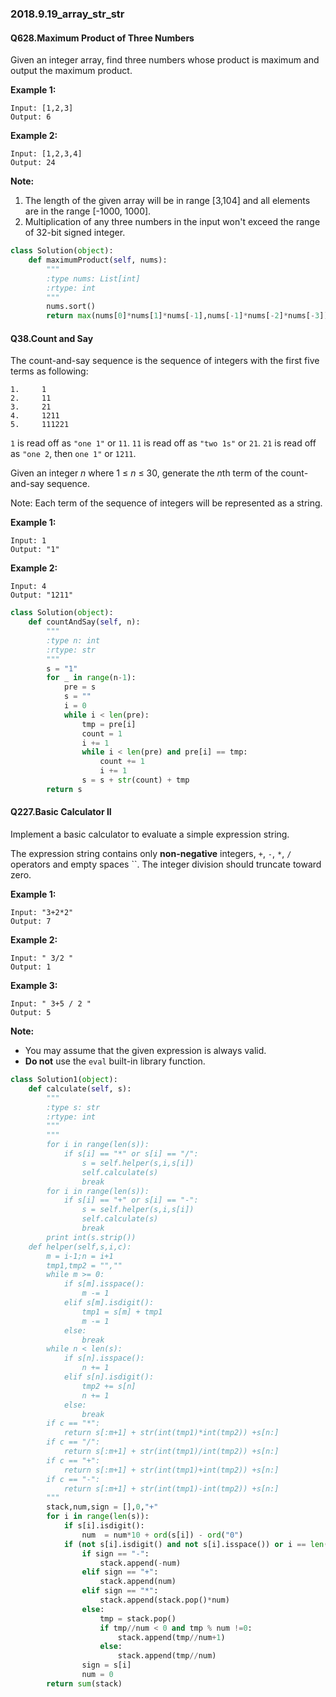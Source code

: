 ### 2018.9.19_array_str_str

#### Q628.Maximum Product of Three Numbers

Given an integer array, find three numbers whose product is maximum and output the maximum product.

**Example 1:**

```
Input: [1,2,3]
Output: 6
```



**Example 2:**

```
Input: [1,2,3,4]
Output: 24
```



**Note:**

1. The length of the given array will be in range [3,104] and all elements are in the range [-1000, 1000].
2. Multiplication of any three numbers in the input won't exceed the range of 32-bit signed integer.

```python
class Solution(object):
    def maximumProduct(self, nums):
        """
        :type nums: List[int]
        :rtype: int
        """
        nums.sort()
        return max(nums[0]*nums[1]*nums[-1],nums[-1]*nums[-2]*nums[-3])
```

#### Q38.Count and Say

The count-and-say sequence is the sequence of integers with the first five terms as following:

```
1.     1
2.     11
3.     21
4.     1211
5.     111221
```

`1` is read off as `"one 1"` or `11`.
`11` is read off as `"two 1s"` or `21`.
`21` is read off as `"one 2`, then `one 1"` or `1211`.

Given an integer *n* where 1 ≤ *n* ≤ 30, generate the *n*th term of the count-and-say sequence.

Note: Each term of the sequence of integers will be represented as a string.

 

**Example 1:**

```
Input: 1
Output: "1"
```

**Example 2:**

```
Input: 4
Output: "1211"
```

```python
class Solution(object):
    def countAndSay(self, n):
        """
        :type n: int
        :rtype: str
        """
        s = "1"
        for _ in range(n-1):
            pre = s
            s = ""
            i = 0
            while i < len(pre):
                tmp = pre[i]
                count = 1
                i += 1
                while i < len(pre) and pre[i] == tmp:
                    count += 1
                    i += 1
                s = s + str(count) + tmp
        return s
```

#### Q227.Basic Calculator II

Implement a basic calculator to evaluate a simple expression string.

The expression string contains only **non-negative** integers, `+`, `-`, `*`, `/` operators and empty spaces ``. The integer division should truncate toward zero.

**Example 1:**

```
Input: "3+2*2"
Output: 7
```

**Example 2:**

```
Input: " 3/2 "
Output: 1
```

**Example 3:**

```
Input: " 3+5 / 2 "
Output: 5
```

**Note:**

- You may assume that the given expression is always valid.
- **Do not** use the `eval` built-in library function.

```python
class Solution1(object):
    def calculate(self, s):
        """
        :type s: str
        :rtype: int
        """
        """
        for i in range(len(s)):
            if s[i] == "*" or s[i] == "/":
                s = self.helper(s,i,s[i])
                self.calculate(s)
                break
        for i in range(len(s)):
            if s[i] == "+" or s[i] == "-":
                s = self.helper(s,i,s[i])
                self.calculate(s)
                break
        print int(s.strip())
    def helper(self,s,i,c):
        m = i-1;n = i+1
        tmp1,tmp2 = "",""
        while m >= 0:
            if s[m].isspace():
                m -= 1
            elif s[m].isdigit():
                tmp1 = s[m] + tmp1
                m -= 1
            else:
                break
        while n < len(s):
            if s[n].isspace():
                n += 1
            elif s[n].isdigit():
                tmp2 += s[n]
                n += 1
            else:
                break
        if c == "*":
            return s[:m+1] + str(int(tmp1)*int(tmp2)) +s[n:]
        if c == "/":
            return s[:m+1] + str(int(tmp1)/int(tmp2)) +s[n:]
        if c == "+":
            return s[:m+1] + str(int(tmp1)+int(tmp2)) +s[n:]
        if c == "-":
            return s[:m+1] + str(int(tmp1)-int(tmp2)) +s[n:]
		"""
        stack,num,sign = [],0,"+"
        for i in range(len(s)):
            if s[i].isdigit():
                num  = num*10 + ord(s[i]) - ord("0")
            if (not s[i].isdigit() and not s[i].isspace()) or i == len(s) -1:
                if sign == "-":
                    stack.append(-num)
                elif sign == "+":
                    stack.append(num)
                elif sign == "*":
                    stack.append(stack.pop()*num)
                else:
                    tmp = stack.pop()
                    if tmp//num < 0 and tmp % num !=0:
                        stack.append(tmp//num+1)
                    else:
                        stack.append(tmp//num)
                sign = s[i]
                num = 0
        return sum(stack)
```

